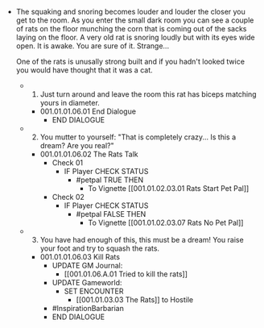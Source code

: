 - The squaking and snoring becomes louder and louder the closer you get to the room. As you enter the small dark room you can see a couple of rats on the floor munching the corn that is coming out of the sacks laying on the floor. A very old rat is snoring loudly but with its eyes wide open. It is awake. You are sure of it. Strange... 
  
  One of the rats is unusally strong built and if you hadn't looked twice you would have thought that it was a cat.
	- 1. Just turn around and leave the room this rat has biceps matching yours in diameter.
		- 001.01.01.06.01 End Dialogue
			- END DIALOGUE
	- 2. You mutter to yourself: "That is completely crazy... Is this a dream? Are you real?"
		- 001.01.01.06.02 The Rats Talk
			- Check 01
				- IF Player CHECK STATUS
					- #petpal TRUE THEN
						- To Vignette [[001.01.02.03.01 Rats Start Pet Pal]]
			- Check 02
				- IF Player CHECK STATUS
					- #petpal FALSE THEN
						- To Vignette [[001.01.02.03.07 Rats No Pet Pal]]
	- 3. You have had enough of this, this must be a dream! You raise your foot and try to squash the rats.
		- 001.01.01.06.03 Kill Rats
			- UPDATE GM Journal:
				- [[001.01.06.A.01 Tried to kill the rats]]
			- UPDATE Gameworld:
				- SET ENCOUNTER
					- [[001.01.03.03 The Rats]] to Hostile
			- #InspirationBarbarian
			- END DIALOGUE